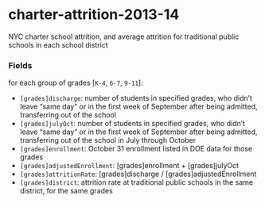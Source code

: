 # charter-attrition-2013-14
NYC charter school attrition, and average attrition for traditional public schools in each school district

### Fields

for each group of grades [`K-4`, `6-7`, `9-11`]:
* `[grades]discharge`: number of students in specified grades, who didn’t leave “same day” or in the first week of September after being admitted, transferring out of the school
* `[grades]julyOct`: number of students in specified grades, who didn’t leave “same day” or in the first week of September after being admitted, transferring out of the school in July through October
* `[grades]enrollment`: October 31 enrollment listed in DOE data for those grades
* `[grades]adjustedEnrollment`: [grades]enrollment + [grades]julyOct
* `[grades]attritionRate`: [grades]discharge / [grades]adjustedEnrollment
* `[grades]district`: attrition rate at traditional public schools in the same district, for the same grades
